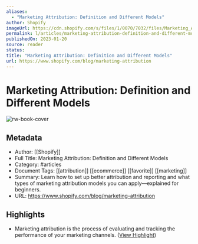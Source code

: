 ```yaml
---
aliases:
  - "Marketing Attribution: Definition and Different Models"
author: Shopify
imageUrl: https://cdn.shopify.com/s/files/1/0070/7032/files/Marketing_Attribution_Featured_Image.jpg?v=1674257026
permalink: l/articles/marketing-attribution-definition-and-different-models
publishedOn: 2023-01-20
source: reader
status: 
title: "Marketing Attribution: Definition and Different Models"
url: https://www.shopify.com/blog/marketing-attribution
---
```

# Marketing Attribution: Definition and Different Models

![rw-book-cover](https://cdn.shopify.com/s/files/1/0070/7032/files/Marketing_Attribution_Featured_Image.jpg?v=1674257026)

## Metadata

- Author: [[Shopify]]
- Full Title: Marketing Attribution: Definition and Different Models
- Category: #articles
- Document Tags: [[attribution]] [[ecommerce]] [[favorite]] [[marketing]]
- Summary: Learn how to set up better attribution and reporting and what types of marketing attribution models you can apply—explained for beginners.
- URL: https://www.shopify.com/blog/marketing-attribution

## Highlights

- Marketing attribution is the process of evaluating and tracking the performance of your marketing channels. ([View Highlight](https://read.readwise.io/read/01gt9d8mkt007dy3g839fsyet9))
